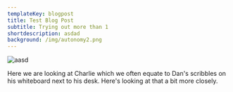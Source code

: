 ```yaml
---
templateKey: blogpost
title: Test Blog Post
subtitle: Trying out more than 1
shortdescription: asdad
background: /img/autonomy2.png
---
```

![aasd](/img/autonomy2.png "test")

H﻿ere we are looking at Charlie which we often equate to Dan's scribbles on his whiteboard next to his desk. Here's looking at that a bit more closely.